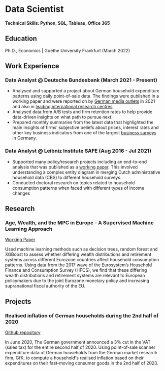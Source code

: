 
# Data Scientist

#### Technical Skills: Python, SQL, Tableau, Office 365

## Education
Ph.D., Economics | Goethe University Frankfurt (March 2022)								       		

## Work Experience
### Data Analyst @ Deutsche Bundesbank (March 2021 - Present)
- Analysed and supported a project about German household expenditure patterns using daily point-of-sale data. The findings were published in a working paper and were reported on by [German media outlets](https://shorturl.at/kHJP2) in 2021 and also in [leading international research centres](https://shorturl.at/uARU6)
- Analysed data from A/B tests and firm retention rates to help provide data-driven insights on what path to pursue next. 
- Prepared monthly summaries from the latest data that highlighted the main insights of firms’ subjective beliefs about prices, interest rates and other key business indicators from one of the largest [business surveys](https://shorturl.at/xzSV1) in Germany.


### Data Analyst @ Leibniz Institute SAFE (Aug 2016 - Jul 2021)
- Supported many policy/research projects including an end-to-end analysis that was published as a [working paper](https://shorturl.at/cjT350). This involved understanding a complex entity diagram in merging Dutch administrative household data (CBS) to different household surveys.
- Conducted doctoral research on topics related to household consumption patterns when faced with different types of income changes

## Research
### Age, Wealth, and the MPC in Europe - A Supervised Machine Learning Approach
[Working Paper](https://papers.ssrn.com/sol3/papers.cfm?abstract_id=4360002)

Used machine learning methods such as decision trees, random forest and XGBoost to assess whether differing wealth distributions and retirement systems across different Eurozone countries affect household consumption patterns. Using data from the 2017 wave of the Eurosystem’s Household Finance and Consumption Survey (HFCS), we find that these differing wealth distributions and retirement systems are relevant to European policymakers due to the joint Eurozone monetary policy and increasing supranational fiscal authority of the EU. 

## Projects

### Realised inflation of German households during the 2nd half of 2020
[Github repository](https://github.com/satyajitdutt-data/Consumer-spending-price-change-data-analysis)

In June 2020, The German government announced a 3% cut in the VAT (sales tax) for the entire second half of 2020. Using point-of-sale scanner expenditure data of German households from the German market research firm, GfK, to compute a household's realised
inflation based on their expenditures on their fast-moving consumer goods in the 2nd half of 2020. 


